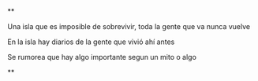 **

Una isla que es imposible de sobrevivir, toda la gente que va nunca vuelve

En la isla hay diarios de la gente que vivió ahí antes

Se rumorea que hay algo importante segun un mito o algo

**